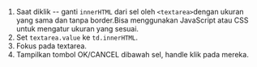 
1. Saat diklik -- ganti `innerHTML` dari sel oleh `<textarea>`dengan ukuran yang sama dan tanpa border.Bisa menggunakan JavaScript atau CSS untuk mengatur ukuran yang sesuai.
2. Set `textarea.value` ke `td.innerHTML`.
3. Fokus pada textarea.
4. Tampilkan tombol OK/CANCEL dibawah sel, handle klik pada mereka.
<!--stackedit_data:
eyJoaXN0b3J5IjpbMTg5NzE4OTY4OF19
-->